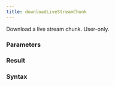 ```yaml
---
title: downloadLiveStreamChunk
---
```


Download a live stream chunk. User-only.


### Parameters 



### Result 



### Syntax





